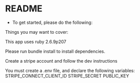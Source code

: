 # README

* To get started, please do the following:

Things you may want to cover:

This app uses ruby 2.6.9p207

Please run bundle install to install dependencies. 

Create a stripe account and follow the dev instructions

You must create a .env file, and declare the following variables:
STRIPE_CONNECT_CLIENT_ID
STRIPE_SECRET
PUBLIC_KEY